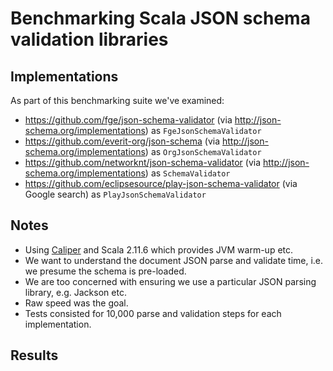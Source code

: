 # Benchmarking Scala JSON schema validation libraries

## Implementations
As part of this benchmarking suite we've examined:

* https://github.com/fge/json-schema-validator (via http://json-schema.org/implementations) as `FgeJsonSchemaValidator`
* https://github.com/everit-org/json-schema  (via http://json-schema.org/implementations) as `OrgJsonSchemaValidator`
* https://github.com/networknt/json-schema-validator (via http://json-schema.org/implementations) as `SchemaValidator`
* https://github.com/eclipsesource/play-json-schema-validator (via Google search) as `PlayJsonSchemaValidator`
 

## Notes
* Using [Caliper](http://code.google.com/p/caliper/) and Scala 2.11.6 which provides JVM warm-up etc.
* We want to understand the document JSON parse and validate time, i.e. we presume the schema is pre-loaded.
* We are too concerned with ensuring we use a particular JSON parsing library, e.g. Jackson etc.
* Raw speed was the goal.
* Tests consisted for 10,000 parse and validation steps for each implementation. 

## Results

